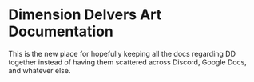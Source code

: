 # Dimension Delvers Art Documentation

This is the new place for hopefully keeping all the docs regarding DD together instead of having them scattered across Discord, Google Docs, and whatever else.